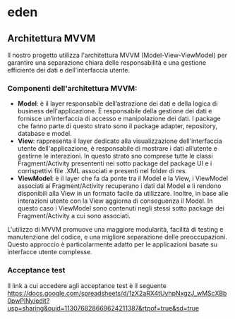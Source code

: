 # eden


## Architettura MVVM

Il nostro progetto utilizza l'architettura MVVM (Model-View-ViewModel) per garantire una separazione chiara delle responsabilità e una gestione efficiente dei dati e dell'interfaccia utente.

### Componenti dell'architettura MVVM:

- **Model**: è il layer responsabile dell’astrazione dei dati e della logica di business dell'applicazione. È responsabile della gestione dei dati e fornisce un’interfaccia di accesso e manipolazione dei dati. I package che fanno parte di questo strato sono il package adapter, repository, database e model.
- **View**: rappresenta il layer dedicato alla visualizzazione  dell'interfaccia utente dell'applicazione, è responsabile di mostrare i dati all’utente e gestirne le interazioni. In questo strato sno comprese tutte le classi Fragment/Activity presententi nei sotto package del package UI e i corrispettivi file .XML associati e presenti nel folder di res.
- **ViewModel**: è il layer che fa da ponte tra il Model e la View, i ViewModel associati ai Fragment/Activity recuperano i dati dal Model e li rendono disponibili alla View in un formato facile da utilizzare. Inoltre, in base alle interazioni utente con la View aggiorna di conseguenza il Model. In questo caso i ViewModel sono contenuti negli stessi sotto package dei Fragment/Activity a cui sono associati.

L'utilizzo di MVVM promuove una maggiore modularità, facilità di testing e manutenzione del codice, e una migliore separazione delle preoccupazioni. Questo approccio è particolarmente adatto per le applicazioni basate su interfacce utente complesse.

### Acceptance test
Il link a cui accedere agli acceptance test è il seguente
https://docs.google.com/spreadsheets/d/1zX2aRX4tUyhpNxgzJ_wMScXBb0pwPlNy/edit?usp=sharing&ouid=113076828669624211387&rtpof=true&sd=true
